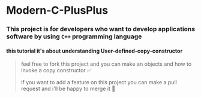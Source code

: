 # Modern-C-PlusPlus

### This project is for developers who want to develop applications software by using `C++` programming language

#### this tutorial it's about understanding User-defined-copy-constructor

> feel free to fork this project and you can make an objects and how to invoke a copy constructor ✅
>
> if you want to add a feature on this project you can make a pull request and i'll be happy to merge it 🥳 
